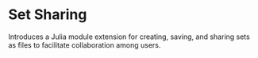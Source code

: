# Set Sharing
Introduces a Julia module extension for creating, saving, and sharing sets as files to facilitate collaboration among users.

